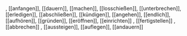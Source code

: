 , [[anfangen]], [[dauern]], [[machen]], [[losschießen]], [[unterbrechen]], [[erledigen]], [[abschließen]], [[kündigen]], [[angehen]], [[endlich]], [[aufhören]], [[gründen]], [[eröffnen]], [[einrichten]]
, [[fertigstellen]]
, [[abbrechen]]
, [[aussteigen]], [[auflegen]], [[andauern]]